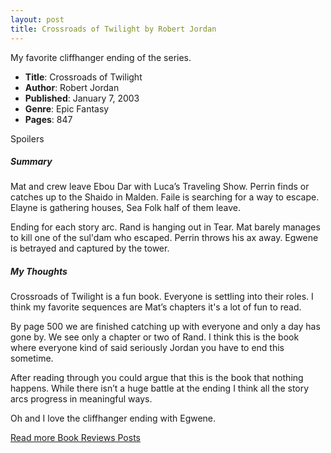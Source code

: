 ```yaml
---
layout: post
title: Crossroads of Twilight by Robert Jordan
---
```


My favorite cliffhanger ending of the series.

- **Title**: Crossroads of Twilight
- **Author**: Robert Jordan
- **Published**: January 7, 2003
- **Genre**: Epic Fantasy
- **Pages**: 847

Spoilers 
##### Summary
Mat and crew leave Ebou Dar with Luca’s Traveling Show. Perrin finds or catches up to the Shaido in Malden. Faile is searching for a way to escape. Elayne is gathering houses, Sea Folk half of them leave.

Ending for each story arc.
Rand is hanging out in Tear. Mat barely manages to kill one of the sul'dam who escaped. Perrin throws his ax away. Egwene is betrayed and captured by the tower.

##### My Thoughts
Crossroads of Twilight is a fun book. 
Everyone is settling into their roles. I think my favorite sequences are Mat’s chapters it's a lot of fun to read.

By page 500 we are finished catching up with everyone and only a day has gone by. We see only a chapter or two of Rand. I think this is the book where everyone kind of said seriously Jordan you have to end this sometime.

After reading through you could argue that this is the book that nothing happens. While there isn’t a huge battle at the ending I think all the story arcs progress in meaningful ways.

Oh and I love the cliffhanger ending with Egwene.


[Read more Book Reviews Posts](https://tactictalisman.github.io/book-reviews/)

